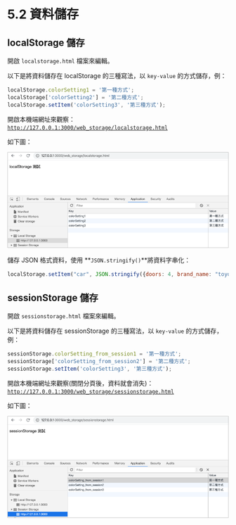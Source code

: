 # 5.2 資料儲存

## localStorage 儲存

開啟 `localstorage.html` 檔案來編輯。

以下是將資料儲存在 localStorage 的三種寫法，以 `key-value` 的方式儲存，例：

```javascript
localStorage.colorSetting1 = '第一種方式';
localStorage['colorSetting2'] = '第二種方式';
localStorage.setItem('colorSetting3', '第三種方式');
```

開啟本機端網址來觀察：[`http://127.0.0.1:3000/web_storage/localstorage.html`](http://127.0.0.1:3000/web\_storage/localstorage.html)

如下圖：

![](../.gitbook/assets/localstorage1.png)



儲存 JSON 格式資料，使用 **`JSON.stringify()`**將資料字串化：

```javascript
localStorage.setItem("car", JSON.stringify({doors: 4, brand_name: "toyota"}));
```



## sessionStorage 儲存

開啟 `sessionstorage.html` 檔案來編輯。

以下是將資料儲存在 sessionStorage 的三種寫法，以 `key-value` 的方式儲存，例：

```javascript
sessionStorage.colorSetting_from_session1 = '第一種方式';
sessionStorage['colorSetting_from_session2'] = '第二種方式';
sessionStorage.setItem('colorSetting3', '第三種方式');
```

開啟本機端網址來觀察(關閉分頁後，資料就會消失)：[`http://127.0.0.1:3000/web_storage/sessionstorage.html`](http://127.0.0.1:3000/web\_storage/sessionstorage.html)

如下圖：

![](../.gitbook/assets/sessionstorage1.png)

